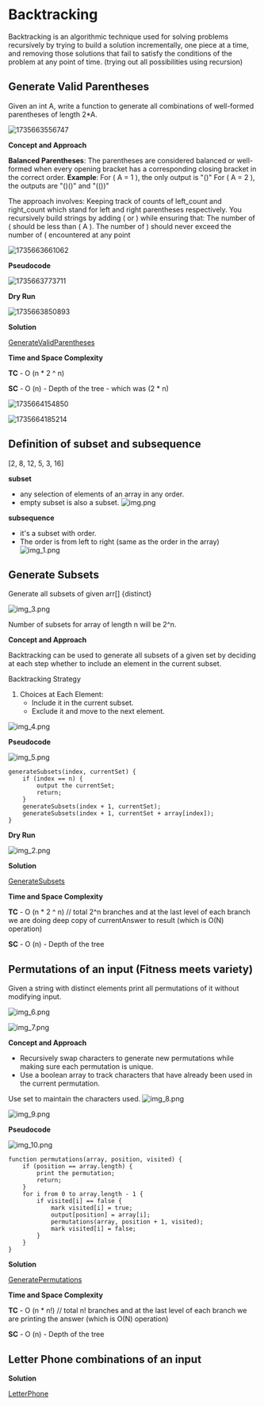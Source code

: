 # Backtracking

Backtracking is an algorithmic technique used for solving problems recursively by trying to build a solution
incrementally, one piece at a time, and removing those solutions that fail to satisfy the conditions of the problem at
any point of time. (trying out all possibilities using recursion)

## Generate Valid Parentheses

Given an int A, write a function to generate all combinations of well-formed parentheses of length 2*A.

![1735663556747](image/README/1735663556747.png)

**Concept and Approach**

**Balanced Parentheses**: The parentheses are considered balanced or well-formed when every opening bracket has a
corresponding closing bracket in the correct order.
**Example**:
For ( A = 1 ), the only output is "()"
For ( A = 2 ), the outputs are "()()" and "(())"

The approach involves:
Keeping track of counts of left_count and right_count which stand for left and right parentheses respectively.
You recursively build strings by adding ( or ) while ensuring that:
The number of ( should be less than ( A ).
The number of ) should never exceed the number of ( encountered at any point

![1735663661062](image/README/1735663661062.png)

**Pseudocode**

![1735663773711](image/README/1735663773711.png)

**Dry Run**

![1735663850893](image/README/1735663850893.png)

**Solution**

[GenerateValidParentheses](s1/GenerateValidParentheses.java)

**Time and Space Complexity**

**TC** - O (n * 2 ^ n)

**SC** - O (n) - Depth of the tree - which was (2 * n)

![1735664154850](image/README/1735664154850.png)

![1735664185214](image/README/1735664185214.png)

## Definition of subset and subsequence

[2, 8, 12, 5, 3, 16]

**subset**

- any selection of elements of an array in any order.
- empty subset is also a subset.
  ![img.png](image/README/img.png)

**subsequence**

- it's a subset with order.
- The order is from left to right (same as the order in the array)
  ![img_1.png](image/README/img_1.png)

## Generate Subsets

Generate all subsets of given arr[] {distinct}

![img_3.png](image/README/img_3.png)

Number of subsets for array of length n will be 2^n.

**Concept and Approach**

Backtracking can be used to generate all subsets of a given set by deciding at each step whether to include an element
in the current subset.

Backtracking Strategy

1. Choices at Each Element:
    - Include it in the current subset.
    - Exclude it and move to the next element.

![img_4.png](image/README/img_4.png)

**Pseudocode**

![img_5.png](image/README/img_5.png)

```text
generateSubsets(index, currentSet) {
    if (index == n) {
        output the currentSet;
        return;
    }
    generateSubsets(index + 1, currentSet);
    generateSubsets(index + 1, currentSet + array[index]);
}
```

**Dry Run**

![img_2.png](image/README/img_2.png)

**Solution**

[GenerateSubsets](s1/GenerateSubsets.java)

**Time and Space Complexity**

**TC** - O (n * 2 ^ n) // total 2^n branches and at the last level of each branch we are doing deep copy of
currentAnswer to result (which is O(N) operation)

**SC** - O (n) - Depth of the tree

## Permutations of an input (Fitness meets variety)

Given a string with distinct elements print all permutations of it without modifying input.

![img_6.png](image/README/img_6.png)

![img_7.png](image/README/img_7.png)

**Concept and Approach**

- Recursively swap characters to generate new permutations while making sure each permutation is unique.
- Use a boolean array to track characters that have already been used in the current permutation.

Use set to maintain the characters used.
![img_8.png](image/README/img_8.png)

![img_9.png](image/README/img_9.png)

**Pseudocode**

![img_10.png](image/README/img_10.png)

```text
function permutations(array, position, visited) {
    if (position == array.length) {
        print the permutation;
        return;
    }
    for i from 0 to array.length - 1 {
        if visited[i] == false {
            mark visited[i] = true;
            output[position] = array[i];
            permutations(array, position + 1, visited);
            mark visited[i] = false;
        }
    }
}
```

**Solution**

[GeneratePermutations](s1/GeneratePermutations.java)

**Time and Space Complexity**

**TC** - O (n * n!) // total n! branches and at the last level of each branch we are printing the answer (which is O(N)
operation)

**SC** - O (n) - Depth of the tree

## Letter Phone combinations of an input

**Solution**

[LetterPhone](s1/additionalproblems/LetterPhone.java)
